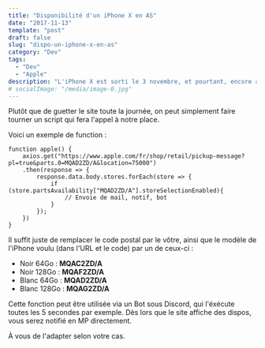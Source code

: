 ```yaml
---
title: "Disponibilité d'un iPhone X en AS"
date: "2017-11-13"
template: "post"
draft: false
slug: "dispo-un-iphone-x-en-as"
category: "Dev"
tags:
  - "Dev"
  - "Apple"
description: "L'iPhone X est sorti le 3 novembre, et pourtant, encore aujourd'hui, il est en rupture partout. Néanmoins, certain Apple Store reçoivent quotidiennement du stock. Il faut donc être très rapide pour arriver à en commander un."
# socialImage: "/media/image-0.jpg"
---
```


Plutôt que de guetter le site toute la journée, on peut simplement faire tourner un script qui fera l'appel à notre place. 

Voici un exemple de function :

```JS
function apple() {
    axios.get("https://www.apple.com/fr/shop/retail/pickup-message?pl=true&parts.0=MQAD2ZD/A&location=75000")
    .then(response => {
        response.data.body.stores.forEach(store => {
            if (store.partsAvailability["MQAD2ZD/A"].storeSelectionEnabled){
                // Envoie de mail, notif, bot
            }
        });
    })
}
```

Il suffit juste de remplacer le code postal par le vôtre, ainsi que le modèle de l'iPhone voulu (dans l'URL et le code) par un de ceux-ci :
+ Noir 64Go : **MQAC2ZD/A**
+ Noir 128Go : **MQAF2ZD/A**
+ Blanc 64Go : **MQAD2ZD/A**
+ Blanc 128Go : **MQAG2ZD/A**

Cette fonction peut être utilisée via un Bot sous Discord, qui l'éxécute toutes les 5 secondes par exemple. Dès lors que le site affiche des dispos, vous serez notifié en MP directement.

À vous de l'adapter selon votre cas.